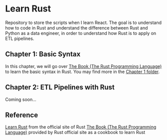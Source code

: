 # Learn Rust
Repository to store the scripts when I learn React. The goal is to understand how to code in Rust and understand the difference between Rust and Python as a data engineer, in order to understand how Rust is to apply on ETL pipelines.

## Chapter 1: Basic Syntax
In this chapter, we will go over <a href="https://doc.rust-lang.org/book/title-page.html">The Book (The Rust Programming Language)</a> to learn the basic syntax in Rust. You may find more in the <a href="https://github.com/jacquessham/learn_rust/tree/main/ch1">Chapter 1 folder</a>.


## Chapter 2: ETL Pipelines with Rust
Coming soon...

## Reference
<a href="https://www.rust-lang.org/learn">Learn Rust</a> from the official site of Rust
<a href="https://doc.rust-lang.org/book/title-page.html">The Book (The Rust Programming Language)</a> provided by Rust official site as a cookbook to learn Rust